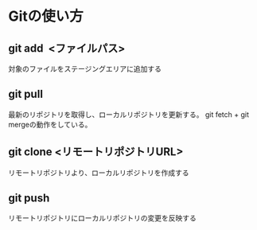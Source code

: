 # Gitの使い方

## git add  <ファイルパス>
対象のファイルをステージングエリアに追加する

## git pull
最新のリポジトリを取得し、ローカルリポジトリを更新する。
git fetch + git mergeの動作をしている。

## git clone <リモートリポジトリURL>  
リモートリポジトリより、ローカルリポジトリを作成する

## git push
リモートリポジトリにローカルリポジトリの変更を反映する
